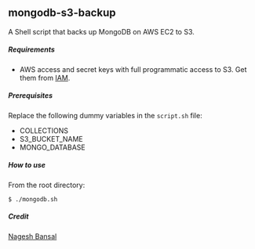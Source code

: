 ## mongodb-s3-backup
A Shell script that backs up MongoDB on AWS EC2 to S3.

##### Requirements
  - AWS access and secret keys with full programmatic access to S3. Get them from [IAM](https://console.aws.amazon.com/iam).

##### Prerequisites
Replace the following dummy variables in the `script.sh` file:
- COLLECTIONS
- S3_BUCKET_NAME
- MONGO_DATABASE

##### How to use
From the root directory:
```
$ ./mongodb.sh
```

##### Credit
[Nagesh Bansal](https://medium.com/@bansalnagesh/backing-up-mongodb-on-aws-ec2-to-s3-b045b5727fd6)
